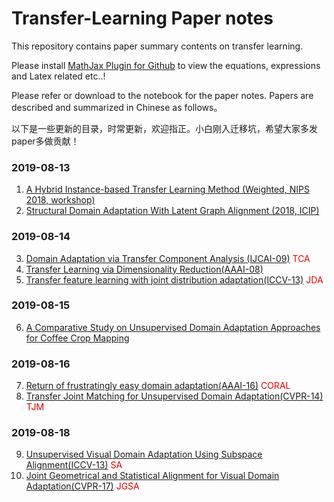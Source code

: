 # Transfer-Learning Paper notes
This repository contains paper summary contents on transfer learning.

Please install [MathJax Plugin for Github](https://chrome.google.com/webstore/detail/mathjax-plugin-for-github/ioemnmodlmafdkllaclgeombjnmnbima/related) to view the equations, expressions and Latex related etc..!

Please refer or download to the notebook for the paper notes.
Papers are described and summarized in Chinese as follows。

以下是一些更新的目录，时常更新，欢迎指正。小白刚入迁移坑，希望大家多发paper多做贡献！

### 2019-08-13
1. [A Hybrid Instance-based Transfer Learning Method (Weighted, NIPS 2018, workshop)](https://arxiv.org/pdf/1812.01063.pdf)
2. [Structural Domain Adaptation With Latent Graph Alignment (2018, ICIP)](https://ieeexplore.ieee.org/abstract/document/8451245)

### 2019-08-14
3. [Domain Adaptation via Transfer Component Analysis (IJCAI-09)](https://www.cse.ust.hk/~qyang/Docs/2009/TCA.pdf) <font color="#dd0000">TCA</font><br />
4. [Transfer Learning via Dimensionality Reduction(AAAI-08)](https://www.aaai.org/Papers/AAAI/2008/AAAI08-108.pdf)
5. [Transfer feature learning with joint distribution adaptation(ICCV-13)](http://ise.thss.tsinghua.edu.cn/~mlong/doc/joint-distribution-adaptation-iccv13.pdf) <font color="#dd0000">JDA</font><br />

### 2019-08-15
6. [A Comparative Study on Unsupervised Domain Adaptation Approaches for Coffee Crop Mapping](https://arxiv.org/pdf/1806.02400.pdf)

### 2019-08-16
7. [Return of frustratingly easy domain adaptation(AAAI-16)](https://arxiv.org/pdf/1511.05547.pdf) <font color="#dd0000">CORAL</font><br />
8. [Transfer Joint Matching for Unsupervised Domain Adaptation(CVPR-14)](http://citeseerx.ist.psu.edu/viewdoc/download?doi=10.1.1.703.3481&rep=rep1&type=pdf) <font color="#dd0000">TJM</font><br />

### 2019-08-18
9. [Unsupervised Visual Domain Adaptation Using Subspace Alignment(ICCV-13)](https://hal.archives-ouvertes.fr/hal-00869417/document) <font color="#dd0000">SA</font><br />
10. [Joint Geometrical and Statistical Alignment for Visual Domain Adaptation(CVPR-17)](https://arxiv.org/pdf/1705.05498.pdf) <font color="#dd0000">JGSA</font><br />
